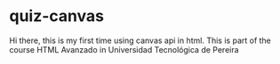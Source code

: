 # quiz-canvas

Hi there, this is my first time using canvas api in html. This is part of the course HTML Avanzado in Universidad Tecnológica de Pereira
